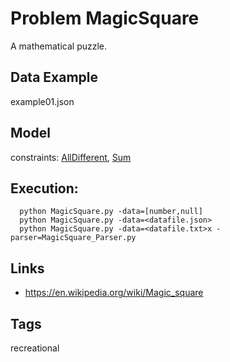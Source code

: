 # Problem MagicSquare

A mathematical puzzle.

## Data Example
  example01.json

## Model
  constraints: [AllDifferent](http://pycsp.org/documentation/constraints/AllDifferent), [Sum](http://pycsp.org/documentation/constraints/Sum)

## Execution:
```
  python MagicSquare.py -data=[number,null]
  python MagicSquare.py -data=<datafile.json>
  python MagicSquare.py -data=<datafile.txt>x -parser=MagicSquare_Parser.py
```

## Links
 - https://en.wikipedia.org/wiki/Magic_square

## Tags
  recreational
